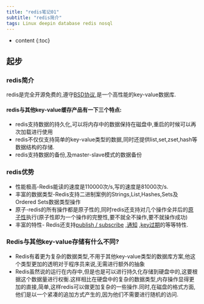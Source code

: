 ```yaml
---  
title: "redis笔记01"  
subtitle: "redis简介"  
tags: Linux deepin database redis nosql
---  
```

  
  
  



* content
{:toc}




## 起步
### redis简介
redis是完全开源免费的,遵守[BSD协议](https://baike.baidu.com/item/BSD%E5%8D%8F%E8%AE%AE),是一个高性能的key-value数据库.

#### redis与其他key-value缓存产品有一下三个特点:
- redis支持数据的持久化,可以将内存中的数据保持在磁盘中,重启的时候可以再次加载进行使用
- redis不仅仅支持简单的key-value类型的数据,同时还提供list,set,zset,hash等数据结构的存储.
- redis支持数据的备份,及master-slave模式的数据备份
### redis优势
- 性能极高-Redis能读的速度是110000次/s,写的速度是81000次/s.
- 丰富的数据类型-Redis支持二进制案例的Strings,List,Hashes,Sets及Ordered Sets数据类型操作
- 原子-redis的所有操作都是原子性的,同时redis还支持对几个操作全并后的[原子性](https://blog.csdn.net/qq_30243515/article/details/82557535)执行(原子性即为一个操作的完整性,要不就全不操作,要不就操作成功)
- 丰富的特性- Redis还支持[publish / subscribe](https://jingyan.baidu.com/article/54b6b9c0a6dbdd2d583b4716.html) ,[通知](https://www.cnblogs.com/tangxuliang/p/10659439.html) ,[key过期](https://www.cnblogs.com/duhuo/p/6323499.html)的等等特性.

### Redis与其他key-value存储有什么不同?
- Redis有着更为复杂的数据类型,不用于其他key-value类型的数据库方案,他这个类型更加的透明对于程序员来说,无需进行额外的抽象
- Redis虽然说的运行在内存中,但是也是可以进行持久化存储到硬盘中的,这要根据这个数据量进行权衡.这样相比在硬盘中的复杂的数据类型,内存操作显得更加的直接,简单,这样redis可以做更加复杂的一些操作.同时,在磁盘的格式方面,他们是以一个紧凑的追加方式产生的,因为他们不需要进行随机的访问.















